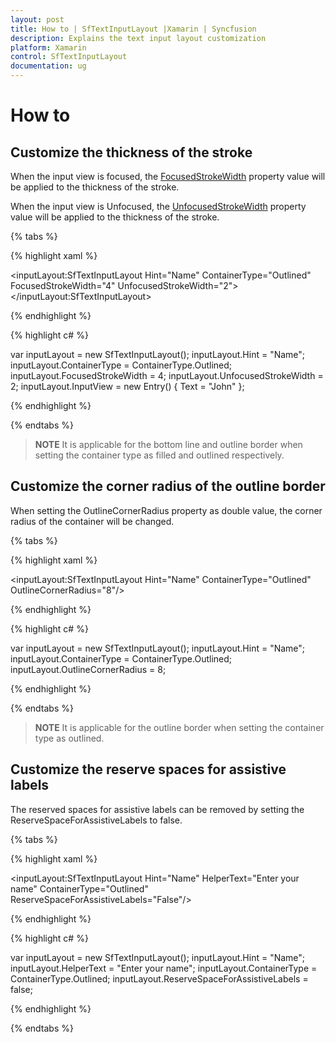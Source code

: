 ```yaml
---
layout: post
title: How to | SfTextInputLayout |Xamarin | Syncfusion
description: Explains the text input layout customization
platform: Xamarin
control: SfTextInputLayout
documentation: ug
--- 
```

# How to 

## Customize the thickness of the stroke 

When the input view is focused, the [FocusedStrokeWidth](https://help.syncfusion.com/cr/cref_files/xamarin/Syncfusion.Core.XForms~Syncfusion.XForms.TextInputLayout.SfTextInputLayout~FocusedStrokeWidthProperty.html) property value will be applied to the thickness of the stroke.

When the input view is Unfocused, the [UnfocusedStrokeWidth](https://help.syncfusion.com/cr/cref_files/xamarin/Syncfusion.Core.XForms~Syncfusion.XForms.TextInputLayout.SfTextInputLayout~UnfocusedStrokeWidthProperty.html) property value will be applied to the thickness of the stroke.

{% tabs %}

{% highlight xaml %}

<inputLayout:SfTextInputLayout
    Hint="Name" 
    ContainerType="Outlined"
	FocusedStrokeWidth="4"
	UnfocusedStrokeWidth="2">
    <Entry Text="John" />
</inputLayout:SfTextInputLayout>  
 
{% endhighlight %}

{% highlight c# %}

var inputLayout = new SfTextInputLayout();
inputLayout.Hint = "Name";
inputLayout.ContainerType = ContainerType.Outlined;
inputLayout.FocusedStrokeWidth = 4;
inputLayout.UnfocusedStrokeWidth = 2;
inputLayout.InputView = new Entry() { Text = "John" }; 

{% endhighlight %}

{% endtabs %}

>**NOTE**
It is applicable for the bottom line and outline border when setting the container type as filled and outlined respectively.

## Customize the corner radius of the outline border 

When setting the OutlineCornerRadius property as double value, the corner radius of the container will be changed.

{% tabs %}

{% highlight xaml %}

<inputLayout:SfTextInputLayout
    Hint="Name" 
    ContainerType="Outlined"
	OutlineCornerRadius="8"/>
 
{% endhighlight %}

{% highlight c# %}

var inputLayout = new SfTextInputLayout();
inputLayout.Hint = "Name";
inputLayout.ContainerType = ContainerType.Outlined;
inputLayout.OutlineCornerRadius = 8;

{% endhighlight %}

{% endtabs %}

>**NOTE**
It is applicable for the outline border when setting the container type as outlined.

## Customize the reserve spaces for assistive labels

The reserved spaces for assistive labels can be removed by setting the ReserveSpaceForAssistiveLabels to false.

{% tabs %}

{% highlight xaml %}

<inputLayout:SfTextInputLayout
    Hint="Name" 
	HelperText="Enter your name"
    ContainerType="Outlined"
	ReserveSpaceForAssistiveLabels="False"/>
 
{% endhighlight %}

{% highlight c# %}

var inputLayout = new SfTextInputLayout();
inputLayout.Hint = "Name";
inputLayout.HelperText = "Enter your name";
inputLayout.ContainerType = ContainerType.Outlined;
inputLayout.ReserveSpaceForAssistiveLabels = false;

{% endhighlight %}

{% endtabs %}




